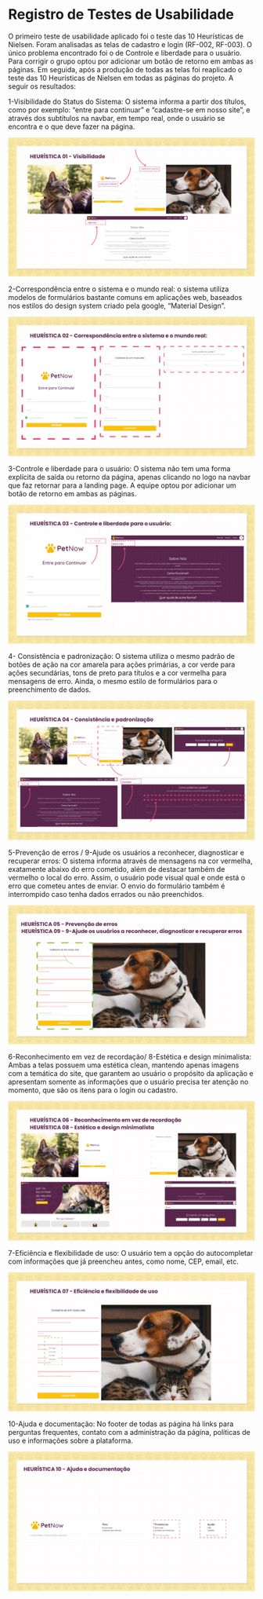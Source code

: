 # Registro de Testes de Usabilidade

O primeiro teste de usabilidade aplicado foi o teste das 10 Heurísticas de Nielsen. Foram analisadas as telas de cadastro e login (RF-002, RF-003). O único problema encontrado foi o de Controle e liberdade para o usuário. Para corrigir o grupo optou por adicionar um botão de retorno em ambas as páginas.
Em seguida, após a produção de todas as telas foi reaplicado o teste das 10 Heurísticas de Nielsen em todas as páginas do projeto. A seguir os resultados:

1-Visibilidade do Status do Sistema: O sistema informa a partir dos títulos, como por exemplo: “entre para continuar” e “cadastre-se em nosso site”, e através dos subtítulos na navbar, em tempo real, onde o usuário se encontra e o que deve fazer na página.

![TesteDeUsabilidade-Heuristica01-RF002-003](/docs/img/TesteRF002-003-Heuristica01.png)

2-Correspondência entre o sistema e o mundo real: o sistema utiliza modelos de formulários bastante comuns em aplicações web, baseados nos estilos do design system criado pela google, “Material Design”.

![TesteDeUsabilidade-Heuristica02-RF002-003](/docs/img/TesteRF002-003-Heuristica02.png)

3-Controle e liberdade para o usuário: O sistema não tem uma forma explícita de saída ou retorno da página, apenas clicando no logo na navbar que faz retornar para a landing page. A equipe optou por adicionar um botão de retorno em ambas as páginas. 

![TesteDeUsabilidade-Heuristica03-RF002-003](/docs/img/TesteRF002-003-Heuristica03.png)

4- Consistência e padronização: O sistema utiliza o mesmo padrão de botões de ação na cor amarela para ações primárias, a cor verde para ações secundárias, tons de preto para títulos e a cor vermelha para mensagens de erro. Ainda, o mesmo estilo de formulários para o preenchimento de dados. 

![TesteDeUsabilidade-Heuristica04-RF002-003](/docs/img/TesteRF002-003-Heuristica04.png)

5-Prevenção de erros / 9-Ajude os usuários a reconhecer, diagnosticar e recuperar erros: O sistema informa através de mensagens na cor vermelha, exatamente abaixo do erro cometido, além de destacar também de vermelho o local do erro. Assim, o usuário pode visual qual e onde está o erro que cometeu antes de enviar. O envio do formulário também é interrompido caso tenha dados errados ou não preenchidos.

![TesteDeUsabilidade-Heuristica05-09-RF002-003](/docs/img/TesteRF002-003-Heuristica05-09.png)

6-Reconhecimento em vez de recordação/ 8-Estética e design minimalista: Ambas a telas possuem uma estética clean, mantendo apenas imagens com a temática do site, que garantem ao usuário o propósito da aplicação e apresentam somente as informações que o usuário precisa ter atenção no momento, que são os itens para o login ou cadastro.

![TesteDeUsabilidade-Heuristica06-08-RF002-003](/docs/img/TesteRF002-003-Heuristica06-08.png)

7-Eficiência e flexibilidade de uso: O usuário tem a opção do autocompletar com informações que já preencheu antes, como nome, CEP, email, etc. 

![TesteDeUsabilidade-Heuristica07-RF002-003](/docs/img/TesteRF002-003-Heuristica07.png)

10-Ajuda e documentação: No footer de todas as página há links para perguntas frequentes, contato com a administração da página, políticas de uso e informações sobre a plataforma.  

![TesteDeUsabilidade-Heuristica10-RF002-003](/docs/img/TesteRF002-003-Heuristica10.png)
